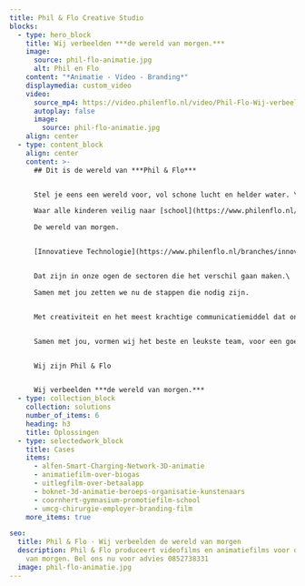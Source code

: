 ```yaml
---
title: Phil & Flo Creative Studio
blocks:
  - type: hero_block
    title: Wij verbeelden ***de wereld van morgen.***
    image:
      source: phil-flo-animatie.jpg
      alt: Phil en Flo
    content: "*Animatie - Video - Branding*"
    displaymedia: custom_video
    video:
      source_mp4: https://video.philenflo.nl/video/Phil-Flo-Wij-verbeelden-de-wereld-van-morgen.mp4
      autoplay: false
      image:
        source: phil-flo-animatie.jpg
    align: center
  - type: content_block
    align: center
    content: >-
      ## Dit is de wereld van ***Phil & Flo***


      Stel je eens een wereld voor, vol schone lucht en helder water. \

      Waar alle kinderen veilig naar [school](https://www.philenflo.nl/branches/onderwijs-kunst-cultuur/) kunnen en waar elk mens toegang heeft tot de beste [zorg](https://www.philenflo.nl/branches/zorg-pharma/). \

      De wereld van morgen.


      [Innovatieve Technologie](https://www.philenflo.nl/branches/innovatieve-tech/), [duurzame energie](https://www.philenflo.nl/branches/duurzame-energie/), [onderwijs](https://www.philenflo.nl/branches/onderwijs-kunst-cultuur/),[ zorg](https://www.philenflo.nl/branches/zorg-pharma/),[ goede doelen](https://www.philenflo.nl/branches/goede-doelen/) en [fair food](https://www.philenflo.nl/branches/fair-food/). 


      Dat zijn in onze ogen de sectoren die het verschil gaan maken.\

      Samen met jou zetten we nu de stappen die nodig zijn.


      Met creativiteit en het meest krachtige communicatiemiddel dat onze voorouders al gebruikten: visualisatie. In het verleden met grotschilderingen, nu met waanzinnige 3D animaties, Virtual Reality en interactieve video’s.


      Samen met jou, vormen wij het beste en leukste team, voor een goede transitie naar een prachtige toekomst.


      Wij zijn Phil & Flo


      Wij verbeelden ***de wereld van morgen.***
  - type: collection_block
    collection: solutions
    number_of_items: 6
    heading: h3
    title: Oplossingen
  - type: selectedwork_block
    title: Cases
    items:
      - alfen-Smart-Charging-Network-3D-animatie
      - animatiefilm-over-biogas
      - uitlegfilm-over-betaalapp
      - boknet-3d-animatie-beroeps-organisatie-kunstenaars
      - coornhert-gymnasium-promotiefilm-school
      - umcg-chirurgie-employer-branding-film
    more_items: true

seo:
  title: Phil & Flo · Wij verbeelden de wereld van morgen
  description: Phil & Flo produceert videofilms en animatiefilms voor de wereld
    van morgen. Bel ons nu voor advies 0852738331
  image: phil-flo-animatie.jpg
---
```

